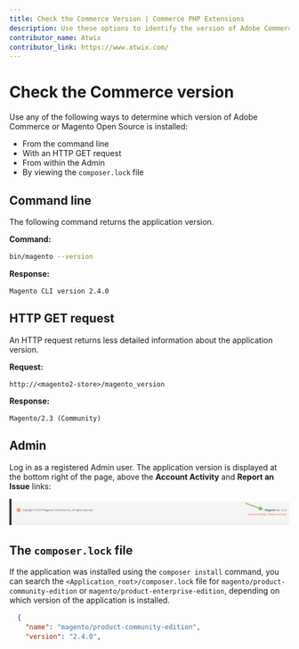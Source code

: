 ```yaml
---
title: Check the Commerce Version | Commerce PHP Extensions
description: Use these options to identify the version of Adobe Commerce or Magento Open Source.
contributor_name: Atwix
contributor_link: https://www.atwix.com/
---
```


# Check the Commerce version

Use any of the following ways to determine which version of Adobe Commerce or Magento Open Source is installed:

-  From the command line
-  With an HTTP GET request
-  From within the Admin
-  By viewing the `composer.lock` file

## Command line

The following command returns the application version.

**Command:**

```bash
bin/magento --version
```

**Response:**

```terminal
Magento CLI version 2.4.0
```

## HTTP GET request

An HTTP request returns less detailed information about the application version.

**Request:**

```text
http://<magento2-store>/magento_version
```

**Response:**

```text
Magento/2.3 (Community)
```

## Admin

Log in as a registered Admin user. The application version is displayed at the bottom right of the page, above the  **Account Activity** and **Report an Issue** links:

![Check the application version](../../_images/version.png)

## The `composer.lock` file

If the application was installed using the `composer install` command, you can search the `<Application_root>/composer.lock` file for `magento/product-community-edition` or `magento/product-enterprise-edition`, depending on which version of the application is installed.

```json
  {
    "name": "magento/product-community-edition",
    "version": "2.4.0",
```
